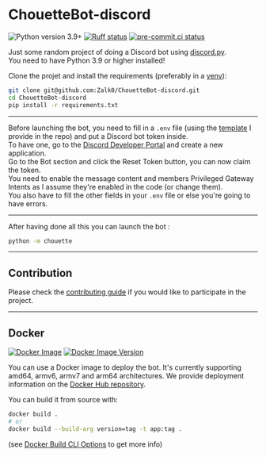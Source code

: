 # ChouetteBot-discord

![Python version 3.9+](https://img.shields.io/badge/Python-3.9+-blue)
[![Ruff status](https://github.com/Zalk0/ChouetteBot-discord/actions/workflows/ruff.yaml/badge.svg?branch=main)](https://github.com/Zalk0/ChouetteBot-discord/actions/workflows/ruff.yaml)
[![pre-commit.ci status](https://results.pre-commit.ci/badge/github/Zalk0/ChouetteBot-discord/main.svg)](https://results.pre-commit.ci/latest/github/Zalk0/ChouetteBot-discord/main)

Just some random project of doing a Discord bot using
[discord.py](https://github.com/Rapptz/discord.py).  
You need to have Python 3.9 or higher installed!

Clone the projet and install the requirements (preferably in a
[venv](https://packaging.python.org/en/latest/guides/installing-using-pip-and-virtual-environments)):

```bash
git clone git@github.com:Zalk0/ChouetteBot-discord.git
cd ChouetteBot-discord
pip install -r requirements.txt
```

---

Before launching the bot, you need to fill in a `.env` file (using the
[template](https://github.com/Zalk0/ChouetteBot-discord/blob/main/.env.example)
I provide in the repo) and put a Discord bot token inside.  
To have one, go to the
[Discord Developer Portal](https://discord.com/developers) and create a new
application.  
Go to the Bot section and click the Reset Token button, you can now claim the
token.  
You need to enable the message content and members Privileged Gateway Intents as I assume
they're enabled in the code (or change them).  
You also have to fill the other fields in your `.env` file or else you're going to have errors.

---

After having done all this you can launch the bot :

```bash
python -m chouette
```

---

## Contribution

Please check the [contributing guide](CONTRIBUTING.md) if you would like to participate in the project.

---

## Docker

[![Docker Image](https://github.com/Zalk0/ChouetteBot-discord/actions/workflows/docker-image.yaml/badge.svg?branch=main)](https://github.com/Zalk0/ChouetteBot-discord/actions/workflows/docker-image.yaml)
[![Docker Image Version](https://img.shields.io/docker/v/gylfirst/chouettebot?style=flat)](https://hub.docker.com/r/gylfirst/chouettebot)

You can use a Docker image to deploy the bot.
It's currently supporting amd64, armv6, armv7 and arm64 architectures.
We provide deployment information on the
[Docker Hub repository](https://hub.docker.com/r/gylfirst/chouettebot).

You can build it from source with:

```bash
docker build .
# or
docker build --build-arg version=tag -t app:tag .
```

(see [Docker Build CLI Options](https://docs.docker.com/reference/cli/docker/image/build/#options)
to get more info)
